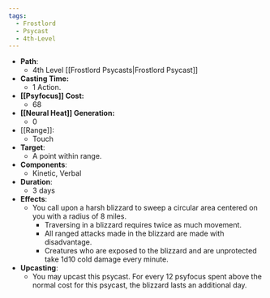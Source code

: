 ```yaml
---
tags:
  - Frostlord
  - Psycast
  - 4th-Level
---
```

- **Path**:
	- 4th Level [[Frostlord Psycasts|Frostlord Psycast]]
- **Casting Time:**
	- 1 Action.
- **[[Psyfocus]] Cost:**
	- 68
- **[[Neural Heat]] Generation:**
	- 0
- [[Range]]:
	- Touch
- **Target**:
	- A point within range.
- **Components**:
	- Kinetic, Verbal
- **Duration**:
	- 3 days
- **Effects**:
	- You call upon a harsh blizzard to sweep a circular area centered on you with a radius of 8 miles.
		- Traversing in a blizzard requires twice as much movement.
		- All ranged attacks made in the blizzard are made with disadvantage.
		- Creatures who are exposed to the blizzard and are unprotected take 1d10 cold damage every minute.
- **Upcasting**:
	- You may upcast this psycast. For every 12 psyfocus spent above the normal cost for this psycast, the blizzard lasts an additional day.
